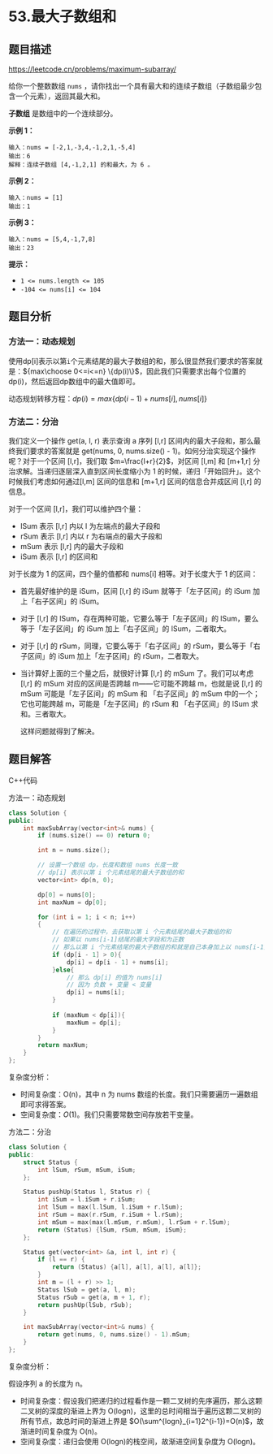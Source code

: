 # 53.最大子数组和

## 题目描述 

https://leetcode.cn/problems/maximum-subarray/

给你一个整数数组 `nums` ，请你找出一个具有最大和的连续子数组（子数组最少包含一个元素），返回其最大和。

**子数组** 是数组中的一个连续部分。

 

**示例 1：**

```
输入：nums = [-2,1,-3,4,-1,2,1,-5,4]
输出：6
解释：连续子数组 [4,-1,2,1] 的和最大，为 6 。
```

**示例 2：**

```
输入：nums = [1]
输出：1
```

**示例 3：**

```
输入：nums = [5,4,-1,7,8]
输出：23
```

**提示：**

- `1 <= nums.length <= 105`
- `-104 <= nums[i] <= 104`



## 题目分析

### 方法一：动态规划

使用dp[i]表示以第`i`个元素结尾的最大子数组的和，那么很显然我们要求的答案就是：${max\choose 0<=i<=n} \{dp(i)\}$，因此我们只需要求出每个位置的dp(i)，然后返回dp数组中的最大值即可。

动态规划转移方程：$dp(i)=max\{dp(i-1)+nums[i], nums[i]\}$

### 方法二：分治

我们定义一个操作 get(a, l, r) 表示查询 a 序列 [l,r] 区间内的最大子段和，那么最终我们要求的答案就是 get(nums, 0, nums.size() - 1)。如何分治实现这个操作呢？对于一个区间 [l,r]，我们取 $m=\frac{l+r}{2}$，对区间 [l,m] 和 [m+1,r] 分治求解。当递归逐层深入直到区间长度缩小为 1 的时候，递归「开始回升」。这个时候我们考虑如何通过[l,m] 区间的信息和 [m+1,r] 区间的信息合并成区间 [l,r] 的信息。

对于一个区间 [l,r]，我们可以维护四个量：

* lSum 表示 [l,r] 内以 l 为左端点的最大子段和
* rSum 表示 [l,r] 内以 r 为右端点的最大子段和
* mSum 表示 [l,r] 内的最大子段和
* iSum 表示 [l,r] 的区间和

对于长度为 1 的区间，四个量的值都和 nums[i] 相等。对于长度大于 1 的区间：

* 首先最好维护的是 iSum，区间 [l,r] 的 iSum 就等于「左子区间」的 iSum 加上「右子区间」的 iSum。

* 对于 [l,r] 的 lSum，存在两种可能，它要么等于「左子区间」的 lSum，要么等于「左子区间」的 iSum 加上「右子区间」的 lSum，二者取大。

* 对于 [l,r] 的 rSum，同理，它要么等于「右子区间」的 rSum，要么等于「右子区间」的 iSum 加上「左子区间」的 rSum，二者取大。

* 当计算好上面的三个量之后，就很好计算 [l,r] 的 mSum 了。我们可以考虑 [l,r] 的 mSum 对应的区间是否跨越 m——它可能不跨越 m，也就是说 [l,r] 的 mSum 可能是「左子区间」的 mSum 和 「右子区间」的 mSum 中的一个；它也可能跨越 m，可能是「左子区间」的 rSum 和 「右子区间」的 lSum 求和。三者取大。

  这样问题就得到了解决。



## 题目解答

C++代码

方法一：动态规划

```c++
class Solution {
public:
    int maxSubArray(vector<int>& nums) {
        if (nums.size() == 0) return 0;

        int n = nums.size();

        // 设置一个数组 dp，长度和数组 nums 长度一致
        // dp[i] 表示以第 i 个元素结尾的最大子数组的和
        vector<int> dp(n, 0);

        dp[0] = nums[0];
        int maxNum = dp[0];

        for (int i = 1; i < n; i++)
        {
            // 在遍历的过程中，去获取以第 i 个元素结尾的最大子数组的和
            // 如果以 nums[i-1]结尾的最大字段和为正数
            // 那么以第 i 个元素结尾的最大子数组的和就是自己本身加上以 nums[i-1]结尾的最大字段和
            if (dp[i - 1] > 0){
                dp[i] = dp[i - 1] + nums[i];
            }else{
                // 那么 dp[i] 的值为 nums[i]
                // 因为 负数 + 变量 < 变量
                dp[i] = nums[i];
            }
            
            if (maxNum < dp[i]){
                maxNum = dp[i];
            }
        }
        return maxNum;
    }
};
```

复杂度分析：

* 时间复杂度：O(n)，其中 n 为 nums 数组的长度。我们只需要遍历一遍数组即可求得答案。
* 空间复杂度：*O*(1)。我们只需要常数空间存放若干变量。



方法二：分治

```c++
class Solution {
public:
    struct Status {
        int lSum, rSum, mSum, iSum;
    };

    Status pushUp(Status l, Status r) {
        int iSum = l.iSum + r.iSum;
        int lSum = max(l.lSum, l.iSum + r.lSum);
        int rSum = max(r.rSum, r.iSum + l.rSum);
        int mSum = max(max(l.mSum, r.mSum), l.rSum + r.lSum);
        return (Status) {lSum, rSum, mSum, iSum};
    };

    Status get(vector<int> &a, int l, int r) {
        if (l == r) {
            return (Status) {a[l], a[l], a[l], a[l]};
        }
        int m = (l + r) >> 1;
        Status lSub = get(a, l, m);
        Status rSub = get(a, m + 1, r);
        return pushUp(lSub, rSub);
    }

    int maxSubArray(vector<int>& nums) {
        return get(nums, 0, nums.size() - 1).mSum;
    }
};
```

复杂度分析：

假设序列 a 的长度为 n。

* 时间复杂度：假设我们把递归的过程看作是一颗二叉树的先序遍历，那么这颗二叉树的深度的渐进上界为 O(log⁡n)，这里的总时间相当于遍历这颗二叉树的所有节点，故总时间的渐进上界是 $O(\sum^{logn}_{i=1}2^{i-1})=O(n)$，故渐进时间复杂度为 O(n)。
* 空间复杂度：递归会使用 O(log⁡n)的栈空间，故渐进空间复杂度为 O(log⁡n)。



